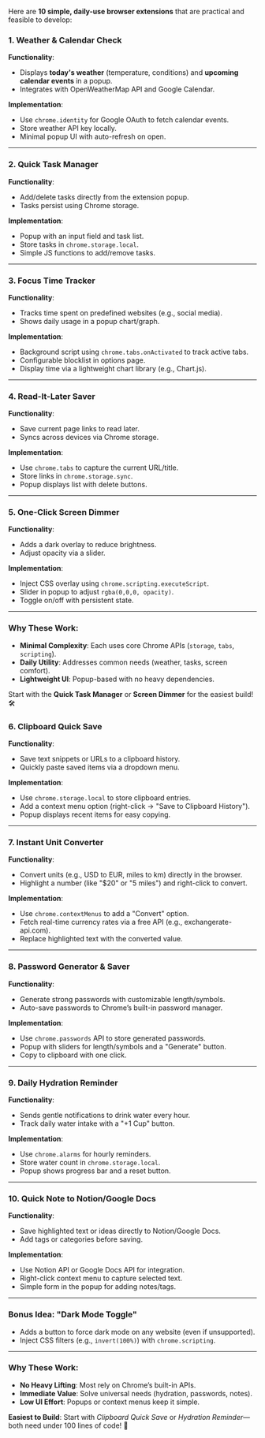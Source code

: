 Here are **10 simple, daily-use browser extensions** that are practical and feasible to develop:
### 1. **Weather & Calendar Check**  
**Functionality**:  
- Displays **today's weather** (temperature, conditions) and **upcoming calendar events** in a popup.  
- Integrates with OpenWeatherMap API and Google Calendar.  

**Implementation**:  
- Use `chrome.identity` for Google OAuth to fetch calendar events.  
- Store weather API key locally.  
- Minimal popup UI with auto-refresh on open.  

---

### 2. **Quick Task Manager**  
**Functionality**:  
- Add/delete tasks directly from the extension popup.  
- Tasks persist using Chrome storage.  

**Implementation**:  
- Popup with an input field and task list.  
- Store tasks in `chrome.storage.local`.  
- Simple JS functions to add/remove tasks.  

---

### 3. **Focus Time Tracker**  
**Functionality**:  
- Tracks time spent on predefined websites (e.g., social media).  
- Shows daily usage in a popup chart/graph.  

**Implementation**:  
- Background script using `chrome.tabs.onActivated` to track active tabs.  
- Configurable blocklist in options page.  
- Display time via a lightweight chart library (e.g., Chart.js).  

---

### 4. **Read-It-Later Saver**  
**Functionality**:  
- Save current page links to read later.  
- Syncs across devices via Chrome storage.  

**Implementation**:  
- Use `chrome.tabs` to capture the current URL/title.  
- Store links in `chrome.storage.sync`.  
- Popup displays list with delete buttons.  

---

### 5. **One-Click Screen Dimmer**  
**Functionality**:  
- Adds a dark overlay to reduce brightness.  
- Adjust opacity via a slider.  

**Implementation**:  
- Inject CSS overlay using `chrome.scripting.executeScript`.  
- Slider in popup to adjust `rgba(0,0,0, opacity)`.  
- Toggle on/off with persistent state.  

---

### Why These Work:  
- **Minimal Complexity**: Each uses core Chrome APIs (`storage`, `tabs`, `scripting`).  
- **Daily Utility**: Addresses common needs (weather, tasks, screen comfort).  
- **Lightweight UI**: Popup-based with no heavy dependencies.  

Start with the **Quick Task Manager** or **Screen Dimmer** for the easiest build! 🛠️

### 6. **Clipboard Quick Save**  
**Functionality**:  
- Save text snippets or URLs to a clipboard history.  
- Quickly paste saved items via a dropdown menu.  

**Implementation**:  
- Use `chrome.storage.local` to store clipboard entries.  
- Add a context menu option (right-click → "Save to Clipboard History").  
- Popup displays recent items for easy copying.  

---

### 7. **Instant Unit Converter**  
**Functionality**:  
- Convert units (e.g., USD to EUR, miles to km) directly in the browser.  
- Highlight a number (like "$20" or "5 miles") and right-click to convert.  

**Implementation**:  
- Use `chrome.contextMenus` to add a "Convert" option.  
- Fetch real-time currency rates via a free API (e.g., exchangerate-api.com).  
- Replace highlighted text with the converted value.  

---

### 8. **Password Generator & Saver**  
**Functionality**:  
- Generate strong passwords with customizable length/symbols.  
- Auto-save passwords to Chrome’s built-in password manager.  

**Implementation**:  
- Use `chrome.passwords` API to store generated passwords.  
- Popup with sliders for length/symbols and a "Generate" button.  
- Copy to clipboard with one click.  

---

### 9. **Daily Hydration Reminder**  
**Functionality**:  
- Sends gentle notifications to drink water every hour.  
- Track daily water intake with a "+1 Cup" button.  

**Implementation**:  
- Use `chrome.alarms` for hourly reminders.  
- Store water count in `chrome.storage.local`.  
- Popup shows progress bar and a reset button.  

---

### 10. **Quick Note to Notion/Google Docs**  
**Functionality**:  
- Save highlighted text or ideas directly to Notion/Google Docs.  
- Add tags or categories before saving.  

**Implementation**:  
- Use Notion API or Google Docs API for integration.  
- Right-click context menu to capture selected text.  
- Simple form in the popup for adding notes/tags.  

---

### Bonus Idea: **"Dark Mode Toggle"**  
- Adds a button to force dark mode on any website (even if unsupported).  
- Inject CSS filters (e.g., `invert(100%)`) with `chrome.scripting`.  

---

### Why These Work:  
- **No Heavy Lifting**: Most rely on Chrome’s built-in APIs.  
- **Immediate Value**: Solve universal needs (hydration, passwords, notes).  
- **Low UI Effort**: Popups or context menus keep it simple.  

**Easiest to Build**: Start with *Clipboard Quick Save* or *Hydration Reminder*—both need under 100 lines of code! 🚀